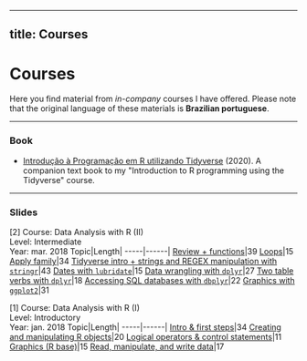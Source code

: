 
---
title: Courses
---

# Courses

Here you find material from _in-company_ courses I have offered. Please note that the original language of these materials is __Brazilian portuguese__.

---

### Book

* [Introdução à Programação em R utilizando Tidyverse](https://allanvc.github.io/book_IADR-T) (2020). A companion text book to my "Introduction to R programming using the Tidyverse" course.

---

### Slides

[2] Course: Data Analysis with R (II)  
Level: Intermediate  
Year: mar. 2018
Topic|Length|
-----|------|
[Review + functions](https://allanvc.github.io/courses_FNDE/M2s1/)|39
[Loops](https://allanvc.github.io/courses_FNDE/M2s2/)|15
[Apply family](https://allanvc.github.io/courses_FNDE/M2s3/)|34
[Tidyverse intro + strings and REGEX manipulation with `stringr`](https://allanvc.github.io/courses_FNDE/M2s4/)|43
[Dates with `lubridate`](https://allanvc.github.io/courses_FNDE/M2s5/)|15
[Data wrangling with `dplyr`](https://allanvc.github.io/courses_FNDE/M2s6/)|27
[Two table verbs with `dplyr`](https://allanvc.github.io/courses_FNDE/M2s7/)|18
[Accessing SQL databases with `dbplyr`](https://allanvc.github.io/courses_FNDE/M1s8/)|22
[Graphics with `ggplot2`](https://allanvc.github.io/courses_FNDE/M1s8/)|31

[1] Course: Data Analysis with R (I)  
Level: Introductory  
Year: jan. 2018
Topic|Length|
-----|------|
[Intro & first steps](https://allanvc.github.io/courses_FNDE/M1s1&2/)|34
[Creating and manipulating R objects](https://allanvc.github.io/courses_FNDE/M1s3/)|20
[Logical operators & control statements](https://allanvc.github.io/courses_FNDE/M1s4/)|11
[Graphics (R base)](https://allanvc.github.io/courses_FNDE/M1s5/)|15
[Read, manipulate, and write data](https://allanvc.github.io/courses_FNDE/M1s6/)|17

